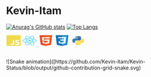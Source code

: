 # Kevin-Itam

[![Anurag's GitHub stats](https://github-readme-stats.vercel.app/api?username=Kevin-itam&theme=great-gatsby)](https://github.com/anuraghazra/github-readme-stats)
[![Top Langs](https://github-readme-stats.vercel.app/api/top-langs/?username=Kevin-Itam&theme=great-gatsby&layout=compact)](https://github.com/anuraghazra/github-readme-stats)

<div style="display: inline_block">
  <img align="center" alt="Rafa-Js" height="30" width="40" src="https://raw.githubusercontent.com/devicons/devicon/master/icons/javascript/javascript-plain.svg">
  <img align="center" alt="Rafa-React" height="30" width="40" src="https://raw.githubusercontent.com/devicons/devicon/master/icons/react/react-original.svg">
  <img align="center" alt="Rafa-HTML" height="30" width="40" src="https://raw.githubusercontent.com/devicons/devicon/master/icons/html5/html5-original.svg">
  <img align="center" alt="Rafa-CSS" height="30" width="40" src="https://raw.githubusercontent.com/devicons/devicon/master/icons/css3/css3-original.svg">
  <img align="center" alt="Rafa-Python" height="30" width="40" src="https://raw.githubusercontent.com/devicons/devicon/master/icons/python/python-original.svg">
</div>
<br><br>
![Snake animation]([https://github.com/Kevin-itam/Kevin-Status/blob/output/github-contribution-grid-snake.svg)
